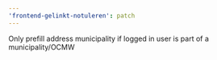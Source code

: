 ```yaml
---
'frontend-gelinkt-notuleren': patch
---
```


Only prefill address municipality if logged in user is part of a municipality/OCMW
